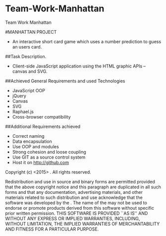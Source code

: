 # Team-Work-Manhattan
Team Work Manhattan

#MANHATTAN PROJECT
* An interactive short card game which uses a number prediction to guess an users card.


##Task Description.
* Client-side JavaScript application using the HTML graphic APIs – canvas and SVG.

##Achieved General Requirements and used Technologies

* JavaScript OOP
* jQuery
* Canvas
* SVG
* Raphael.js
* Cross-browser compatibility

##Additional Requirements achieved

* Correct naming
* Data encapsulation
* Use OOP and modules
* Strong cohesion and loose coupling
* Use GIT as a source control system
* Host it on http://github.com


Copyright (c) <2015> <Manhattan Team>.
All rights reserved.

Redistribution and use in source and binary forms are permitted
provided that the above copyright notice and this paragraph are
duplicated in all such forms and that any documentation,
advertising materials, and other materials related to such
distribution and use acknowledge that the software was developed
by the <Manhattan Team>. The name of the
<Manhattan Team> may not be used to endorse or promote products derived
from this software without specific prior written permission.
THIS SOFTWARE IS PROVIDED ``AS IS'' AND WITHOUT ANY EXPRESS OR
IMPLIED WARRANTIES, INCLUDING, WITHOUT LIMITATION, THE IMPLIED
WARRANTIES OF MERCHANTABILITY AND FITNESS FOR A PARTICULAR PURPOSE.